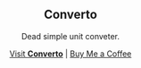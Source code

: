 <div align="center">
  <h2>Converto</h2>
  <p>Dead simple unit conveter.</p>
  <a href="https://converto.mvze.net/">Visit <strong>Converto</strong></a> | <a href="https://buymeacoffee.com/remvze">Buy Me a Coffee</a>
</div>
